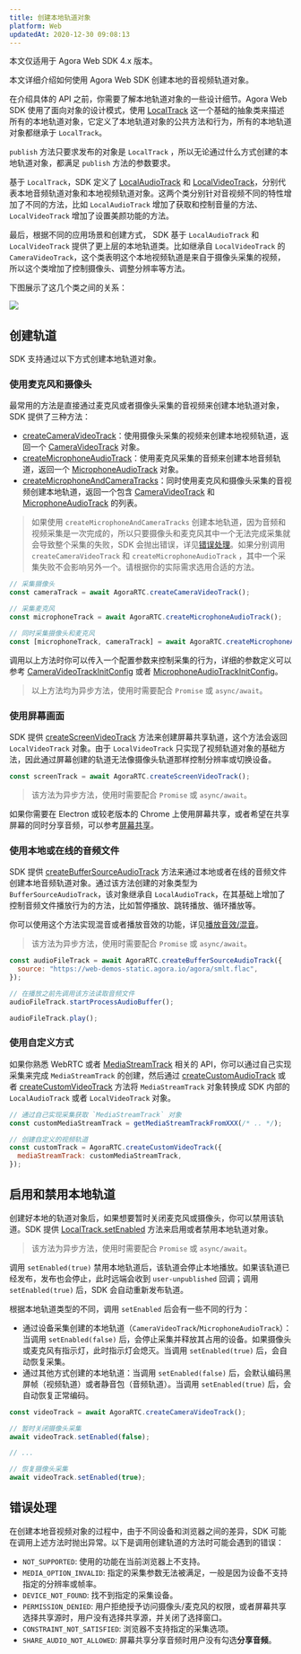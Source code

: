 ```yaml
---
title: 创建本地轨道对象
platform: Web
updatedAt: 2020-12-30 09:08:13
---
```


<div class="alert note">本文仅适用于 Agora Web SDK 4.x 版本。</div>

本文详细介绍如何使用 Agora Web SDK 创建本地的音视频轨道对象。

在介绍具体的 API 之前，你需要了解本地轨道对象的一些设计细节。Agora Web SDK 使用了面向对象的设计模式，使用 [LocalTrack](./API%20Reference/web/v4.2.1/interfaces/ilocaltrack.html) 这一个基础的抽象类来描述所有的本地轨道对象，它定义了本地轨道对象的公共方法和行为，所有的本地轨道对象都继承于 `LocalTrack`。

`publish` 方法只要求发布的对象是 `LocalTrack` ，所以无论通过什么方式创建的本地轨道对象，都满足 `publish` 方法的参数要求。

基于 `LocalTrack`，SDK 定义了 [LocalAudioTrack](./API%20Reference/web/v4.2.1/interfaces/ilocalaudiotrack.html) 和 [LocalVideoTrack](./API%20Reference/web/v4.2.1/interfaces/ilocalvideotrack.html)，分别代表本地音频轨道对象和本地视频轨道对象。这两个类分别针对音视频不同的特性增加了不同的方法，比如 `LocalAudioTrack` 增加了获取和控制音量的方法、`LocalVideoTrack` 增加了设置美颜功能的方法。

最后，根据不同的应用场景和创建方式， SDK 基于 `LocalAudioTrack` 和 `LocalVideoTrack` 提供了更上层的本地轨道类。比如继承自 `LocalVideoTrack` 的 `CameraVideoTrack`，这个类表明这个本地视频轨道是来自于摄像头采集的视频，所以这个类增加了控制摄像头、调整分辨率等方法。

下图展示了这几个类之间的关系：

![](https://web-cdn.agora.io/docs-files/1600843075409)

## 创建轨道

SDK 支持通过以下方式创建本地轨道对象。

### 使用麦克风和摄像头

最常用的方法是直接通过麦克风或者摄像头采集的音视频来创建本地轨道对象，SDK 提供了三种方法：

- [createCameraVideoTrack](./API%20Reference/web/v4.2.1/interfaces/iagorartc.html#createcameravideotrack)：使用摄像头采集的视频来创建本地视频轨道，返回一个 [CameraVideoTrack](./API%20Reference/web/v4.2.1/interfaces/icameravideotrack.html) 对象。
- [createMicrophoneAudioTrack](./API%20Reference/web/v4.2.1/interfaces/iagorartc.html#createmicrophoneaudiotrack)：使用麦克风采集的音频来创建本地音频轨道，返回一个 [MicrophoneAudioTrack](./API%20Reference/web/v4.2.1/interfaces/imicrophoneaudiotrack.html) 对象。
- [createMicrophoneAndCameraTracks](./API%20Reference/web/v4.2.1/interfaces/iagorartc.html#createmicrophoneandcameratracks)：同时使用麦克风和摄像头采集的音视频创建本地轨道，返回一个包含 [CameraVideoTrack](./API%20Reference/web/v4.2.1/interfaces/icameravideotrack.html) 和 [MicrophoneAudioTrack](./API%20Reference/web/v4.2.1/interfaces/imicrophoneaudiotrack.html) 的列表。

> 如果使用 `createMicrophoneAndCameraTracks` 创建本地轨道，因为音频和视频采集是一次完成的，所以只要摄像头和麦克风其中一个无法完成采集就会导致整个采集的失败，SDK 会抛出错误，详见[错误处理](#error)。如果分别调用 `createCameraVideoTrack` 和 `createMicrophoneAudioTrack` ，其中一个采集失败不会影响另外一个。请根据你的实际需求选用合适的方法。

```js
// 采集摄像头
const cameraTrack = await AgoraRTC.createCameraVideoTrack();

// 采集麦克风
const microphoneTrack = await AgoraRTC.createMicrophoneAudioTrack();

// 同时采集摄像头和麦克风
const [microphoneTrack, cameraTrack] = await AgoraRTC.createMicrophoneAndCameraTracks();
```

调用以上方法时你可以传入一个配置参数来控制采集的行为，详细的参数定义可以参考 [CameraVideoTrackInitConfig](./API%20Reference/web/v4.2.1/interfaces/cameravideotrackinitconfig.html) 或者 [MicrophoneAudioTrackInitConfig](./API%20Reference/web/v4.2.1/interfaces/microphoneaudiotrackinitconfig.html)。

> 以上方法均为异步方法，使用时需要配合 `Promise` 或 `async/await`。

### 使用屏幕画面

SDK 提供 [createScreenVideoTrack](./API%20Reference/web/v4.2.1/interfaces/iagorartc.html#createscreenvideotrack) 方法来创建屏幕共享轨道，这个方法会返回 `LocalVideoTrack` 对象。由于 `LocalVideoTrack` 只实现了视频轨道对象的基础方法，因此通过屏幕创建的轨道无法像摄像头轨道那样控制分辨率或切换设备。

```js
const screenTrack = await AgoraRTC.createScreenVideoTrack();
```

> 该方法为异步方法，使用时需要配合 `Promise` 或 `async/await`。

如果你需要在 Electron 或较老版本的 Chrome 上使用屏幕共享，或者希望在共享屏幕的同时分享音频，可以参考[屏幕共享](screensharing_web_ng)。

### 使用本地或在线的音频文件

SDK 提供 [createBufferSourceAudioTrack](./API%20Reference/web/v4.2.1/interfaces/iagorartc.html#createbuffersourceaudiotrack) 方法来通过本地或者在线的音频文件创建本地音频轨道对象。通过该方法创建的对象类型为 `BufferSourceAudioTrack`，该对象继承自 `LocalAudioTrack`，在其基础上增加了控制音频文件播放行为的方法，比如暂停播放、跳转播放、循环播放等。

你可以使用这个方法实现混音或者播放音效的功能，详见[播放音效/混音](audio_effect_mixing_web_ng)。

> 该方法为异步方法，使用时需要配合 `Promise` 或 `async/await`。

```js
const audioFileTrack = await AgoraRTC.createBufferSourceAudioTrack({
  source: "https://web-demos-static.agora.io/agora/smlt.flac",
});

// 在播放之前先调用该方法读取音频文件
audioFileTrack.startProcessAudioBuffer();

audioFileTrack.play();
```

### 使用自定义方式

如果你熟悉 WebRTC 或者 [MediaStreamTrack](https://developer.mozilla.org/en-US/docs/Web/API/MediaStreamTrack) 相关的 API，你可以通过自己实现采集来完成 `MediaStreamTrack` 的创建，然后通过 [createCustomAudioTrack](./API%20Reference/web/v4.2.1/interfaces/iagorartc.html#createcustomaudiotrack) 或者 [createCustomVideoTrack](./API%20Reference/web/v4.2.1/interfaces/iagorartc.html#createcustomvideotrack) 方法将 `MediaStreamTrack` 对象转换成 SDK 内部的 `LocalAudioTrack` 或者 `LocalVideoTrack` 对象。

```js
// 通过自己实现采集获取 `MediaStreamTrack` 对象
const customMediaStreamTrack = getMediaStreamTrackFromXXX(/* .. */);

// 创建自定义的视频轨道
const customTrack = AgoraRTC.createCustomVideoTrack({
  mediaStreamTrack: customMediaStreamTrack,
});
```

## 启用和禁用本地轨道

创建好本地的轨道对象后，如果想要暂时关闭麦克风或摄像头，你可以禁用该轨道。SDK 提供 [LocalTrack.setEnabled](./API%20Reference/web/v4.2.1/interfaces/ilocaltrack.html#setenabled) 方法来启用或者禁用本地轨道对象。

> 该方法为异步方法，使用时需要配合 `Promise` 或 `async/await`。

调用 `setEnabled(true)` 禁用本地轨道后，该轨道会停止本地播放。如果该轨道已经发布，发布也会停止，此时远端会收到 `user-unpublished` 回调；调用 `setEnabled(true)` 后，SDK 会自动重新发布轨道。

根据本地轨道类型的不同，调用 `setEnabled` 后会有一些不同的行为：

- 通过设备采集创建的本地轨道（`CameraVideoTrack`/`MicrophoneAudioTrack`）：当调用 `setEnabled(false)` 后，会停止采集并释放其占用的设备。如果摄像头或麦克风有指示灯，此时指示灯会熄灭。当调用 `setEnabled(true)` 后，会自动恢复采集。
- 通过其他方式创建的本地轨道：当调用 `setEnabled(false)` 后，会默认编码黑屏帧（视频轨道）或者静音包（音频轨道）。当调用 `setEnabled(true)` 后，会自动恢复正常编码。

```js
const videoTrack = await AgoraRTC.createCameraVideoTrack();

// 暂时关闭摄像头采集
await videoTrack.setEnabled(false);

// ...

// 恢复摄像头采集
await videoTrack.setEnabled(true);
```

## <a name="error"></a>错误处理

在创建本地音视频对象的过程中，由于不同设备和浏览器之间的差异，SDK 可能在调用上述方法时抛出异常。以下是调用创建轨道的方法时可能会遇到的错误：

- `NOT_SUPPORTED`: 使用的功能在当前浏览器上不支持。
- `MEDIA_OPTION_INVALID`: 指定的采集参数无法被满足，一般是因为设备不支持指定的分辨率或帧率。
- `DEVICE_NOT_FOUND`: 找不到指定的采集设备。
- `PERMISSION_DENIED`: 用户拒绝授予访问摄像头/麦克风的权限，或者屏幕共享选择共享源时，用户没有选择共享源，并关闭了选择窗口。
- `CONSTRAINT_NOT_SATISFIED`: 浏览器不支持指定的采集选项。
- `SHARE_AUDIO_NOT_ALLOWED`: 屏幕共享分享音频时用户没有勾选**分享音频**。
